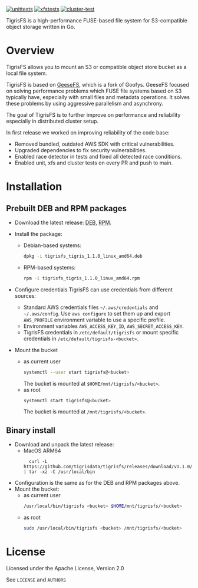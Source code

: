 [![unittests](https://github.com/tigrisdata/tigrisfs/actions/workflows/test.yaml/badge.svg)]()
[![xfstests](https://github.com/tigrisdata/tigrisfs/actions/workflows/xfstests.yaml/badge.svg)]()
[![cluster-test](https://github.com/tigrisdata/tigrisfs/actions/workflows/cluster_test.yaml/badge.svg)]()


TigrisFS is a high-performance FUSE-based file system for S3-compatible object storage written in Go.

# Overview

TigrisFS allows you to mount an S3 or compatible object store bucket as a local file system.

TigrisFS is based on [GeeseFS](https://github.com/yandex-cloud/geesefs), which is a fork of Goofys.
GeeseFS focused on solving performance problems which FUSE file systems based on S3 typically have,
especially with small files and metadata operations.
It solves these problems by using aggressive parallelism and asynchrony.

The goal of TigrisFS is to further improve on performance and reliability especially in distributed cluster setup.

In first release we worked on improving reliability of the code base:
 * Removed bundled, outdated AWS SDK with critical vulnerabilities.
 * Upgraded dependencies to fix security vulnerabilities.
 * Enabled race detector in tests and fixed all detected race conditions.
 * Enabled unit, xfs and cluster tests on every PR and push to main.

# Installation

## Prebuilt DEB and RPM packages 

* Download the latest release: [DEB](https://github.com/tigrisdata/tigrisfs/releases/download/v1.1.0/tigrisfs_tigris_1.1.0_linux_amd64.deb), [RPM](https://github.com/tigrisdata/tigrisfs/releases/download/v1.1.0/tigrisfs_tigris_1.1.0_linux_amd64.rpm).
* Install the package:
  * Debian-based systems:
    ```bash
    dpkg -i tigrisfs_tigris_1.1.0_linux_amd64.deb
    ```
  * RPM-based systems:
    ```bash
    rpm -i tigrisfs_tigris_1.1.0_linux_amd64.rpm
    ```
* Configure credentials
  TigrisFS can use credentials from different sources:
  * Standard AWS credentials files `~/.aws/credentials` and `~/.aws/config`. Use `aws configure` to set them up and export
    `AWS_PROFILE` environment variable to use a specific profile.
  * Environment variables `AWS_ACCESS_KEY_ID`, `AWS_SECRET_ACCESS_KEY`.
  * TigrisFS credentials in `/etc/default/tigrisfs` or mount specific credentials in `/etc/default/tigrisfs-<bucket>`.
 
* Mount the bucket
  * as current user
    ```bash
    systemctl --user start tigrisfs@<bucket>
    ```
    The bucket is mounted at `$HOME/mnt/tigrisfs/<bucket>`.
  * as root
    ```bash
    systemctl start tigrisfs@<bucket>
    ```
    The bucket is mounted at `/mnt/tigrisfs/<bucket>`.

## Binary install

* Download and unpack the latest release:
  * MacOS ARM64
    ```
      curl -L https://github.com/tigrisdata/tigrisfs/releases/download/v1.1.0/tigrisfs_tigris_1.1.0_darwin_arm64.tar.gz | tar -xz -C /usr/local/bin
    ```
* Configuration is the same as for the DEB and RPM packages above.
* Mount the bucket:
  * as current user
    ```bash
    /usr/local/bin/tigrisfs <bucket> $HOME/mnt/tigrisfs/<bucket>
    ```
  * as root
    ```bash
    sudo /usr/local/bin/tigrisfs <bucket> /mnt/tigrisfs/<bucket>
    ```
 
# License

Licensed under the Apache License, Version 2.0

See `LICENSE` and `AUTHORS`